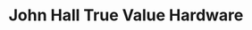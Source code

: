 ---
title: "John Hall True Value Hardware"
url: /goshen/john-hall-true-value-hardware/
shop: hardware
---
